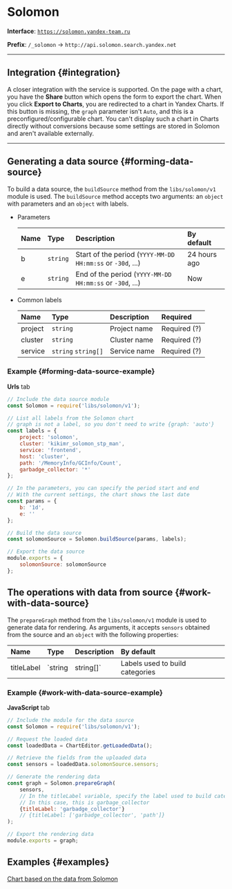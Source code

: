 
# Solomon

**Interface**: [`https://solomon.yandex-team.ru`](https://solomon.yandex-team.ru)

**Prefix**: `/_solomon` -> `http://api.solomon.search.yandex.net`

---

## Integration {#integration}

A closer integration with the service is supported.
On the page with a chart, you have the **Share** button which opens the form to export the chart.
When you click **Export to Charts**, you are redirected to a chart in Yandex Charts.
If this button is missing, the `graph` parameter isn't `Auto`, and this is a preconfigured/configurable chart.
You can't display such a chart in Charts directly without conversions
because some settings are stored in Solomon and aren't available externally.

---

## Generating a data source {#forming-data-source}

To build a data source, the `buildSource` method from the `libs/solomon/v1` module is used.
The `buildSource` method accepts two arguments: an `object` with parameters and an `object` with labels.

* Parameters

   | Name | Type | Description | By default |
   |:---|:---|:---|:---
   | b | `string` | Start of the period (`YYYY-MM-DD HH:mm:ss` or `-30d`, ...) | 24 hours ago |
   | e | `string` | End of the period (`YYYY-MM-DD HH:mm:ss` or `-30d`, ...) | Now |

* Common labels

   | Name | Type | Description | Required |
   |:---|:---|:---|:---
   | project | `string` | Project name | Required (?) |
   | cluster | `string` | Cluster name | Required (?) |
   | service | `string` `string[]` | Service name | Required (?) |

### Example {#forming-data-source-example}

**Urls** tab
```js
// Include the data source module
const Solomon = require('libs/solomon/v1');

// List all labels from the Solomon chart
// graph is not a label, so you don't need to write {graph: 'auto'}
const labels = {
    project: 'solomon',
    cluster: 'kikimr_solomon_stp_man',
    service: 'frontend',
    host: 'cluster',
    path: '/MemoryInfo/GCInfo/Count',
    garbadge_collector: '*'
};

// In the parameters, you can specify the period start and end
// With the current settings, the chart shows the last date
const params = {
    b: '1d',
    e: ''
};

// Build the data source
const solomonSource = Solomon.buildSource(params, labels);

// Export the data source
module.exports = {
    solomonSource: solomonSource
};
```

## The operations with data from source {#work-with-data-source}

The `prepareGraph` method from the `libs/solomon/v1` module is used to generate data for rendering.
As arguments, it accepts `sensors` obtained from the source and an `object` with the following properties:

| Name | Type | Description | By default |
|:---|:---|:---|:---
| titleLabel | `string|string[]` | Labels used to build categories | ??? |

### Example {#work-with-data-source-example}

**JavaScript** tab
```js
// Include the module for the data source
const Solomon = require('libs/solomon/v1');

// Request the loaded data
const loadedData = ChartEditor.getLoadedData();

// Retrieve the fields from the uploaded data
const sensors = loadedData.solomonSource.sensors;

// Generate the rendering data
const graph = Solomon.prepareGraph(
    sensors,
    // In the titleLabel variable, specify the label used to build categories
    // In this case, this is garbage_collector
    {titleLabel: 'garbadge_collector'}
    // {titleLabel: ['garbadge_collector', 'path']}
);

// Export the rendering data
module.exports = graph;
```

## Examples {#examples}

[Chart based on the data from Solomon](https://charts.yandex-team.ru/editor/Templates/simple-solomon)
